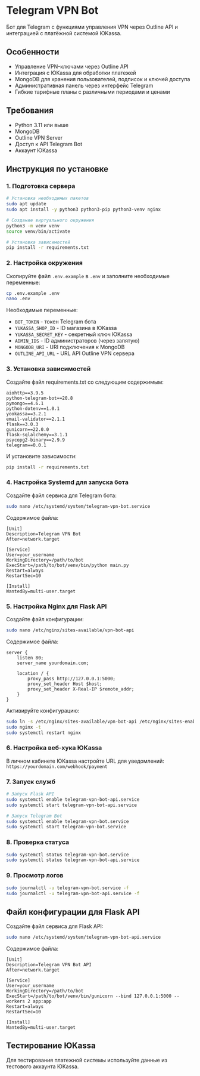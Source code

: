# Telegram VPN Bot

Бот для Telegram с функциями управления VPN через Outline API и интеграцией с платёжной системой ЮKassa.

## Особенности
- Управление VPN-ключами через Outline API
- Интеграция с ЮKassa для обработки платежей
- MongoDB для хранения пользователей, подписок и ключей доступа
- Административная панель через интерфейс Telegram
- Гибкие тарифные планы с различными периодами и ценами

## Требования
- Python 3.11 или выше
- MongoDB
- Outline VPN Server
- Доступ к API Telegram Bot
- Аккаунт ЮKassa

## Инструкция по установке

### 1. Подготовка сервера

```bash
# Установка необходимых пакетов
sudo apt update
sudo apt install -y python3 python3-pip python3-venv nginx

# Создание виртуального окружения
python3 -m venv venv
source venv/bin/activate

# Установка зависимостей
pip install -r requirements.txt
```

### 2. Настройка окружения

Скопируйте файл `.env.example` в `.env` и заполните необходимые переменные:

```bash
cp .env.example .env
nano .env
```

Необходимые переменные:
- `BOT_TOKEN` - токен Telegram бота
- `YUKASSA_SHOP_ID` - ID магазина в ЮKassa
- `YUKASSA_SECRET_KEY` - секретный ключ ЮKassa
- `ADMIN_IDS` - ID администраторов (через запятую)
- `MONGODB_URI` - URI подключения к MongoDB
- `OUTLINE_API_URL` - URL API Outline VPN сервера

### 3. Установка зависимостей

Создайте файл requirements.txt со следующим содержимым:

```
aiohttp==3.9.5
python-telegram-bot==20.8
pymongo==4.6.1
python-dotenv==1.0.1
yookassa==3.2.1
email-validator==2.1.1
flask==3.0.3
gunicorn==22.0.0
flask-sqlalchemy==3.1.1
psycopg2-binary==2.9.9
telegram==0.0.1
```

И установите зависимости:

```bash
pip install -r requirements.txt
```

### 4. Настройка Systemd для запуска бота

Создайте файл сервиса для Telegram бота:

```bash
sudo nano /etc/systemd/system/telegram-vpn-bot.service
```

Содержимое файла:

```
[Unit]
Description=Telegram VPN Bot
After=network.target

[Service]
User=your_username
WorkingDirectory=/path/to/bot
ExecStart=/path/to/bot/venv/bin/python main.py
Restart=always
RestartSec=10

[Install]
WantedBy=multi-user.target
```

### 5. Настройка Nginx для Flask API

Создайте файл конфигурации:

```bash
sudo nano /etc/nginx/sites-available/vpn-bot-api
```

Содержимое файла:

```
server {
    listen 80;
    server_name yourdomain.com;

    location / {
        proxy_pass http://127.0.0.1:5000;
        proxy_set_header Host $host;
        proxy_set_header X-Real-IP $remote_addr;
    }
}
```

Активируйте конфигурацию:

```bash
sudo ln -s /etc/nginx/sites-available/vpn-bot-api /etc/nginx/sites-enabled/
sudo nginx -t
sudo systemctl restart nginx
```

### 6. Настройка веб-хука ЮKassa

В личном кабинете ЮKassa настройте URL для уведомлений:
`https://yourdomain.com/webhook/payment`

### 7. Запуск служб

```bash
# Запуск Flask API
sudo systemctl enable telegram-vpn-bot-api.service
sudo systemctl start telegram-vpn-bot-api.service

# Запуск Telegram Bot
sudo systemctl enable telegram-vpn-bot.service
sudo systemctl start telegram-vpn-bot.service
```

### 8. Проверка статуса

```bash
sudo systemctl status telegram-vpn-bot.service
sudo systemctl status telegram-vpn-bot-api.service
```

### 9. Просмотр логов

```bash
sudo journalctl -u telegram-vpn-bot.service -f
sudo journalctl -u telegram-vpn-bot-api.service -f
```

## Файл конфигурации для Flask API

Создайте файл сервиса для Flask API:

```bash
sudo nano /etc/systemd/system/telegram-vpn-bot-api.service
```

Содержимое файла:

```
[Unit]
Description=Telegram VPN Bot API
After=network.target

[Service]
User=your_username
WorkingDirectory=/path/to/bot
ExecStart=/path/to/bot/venv/bin/gunicorn --bind 127.0.0.1:5000 --workers 2 app:app
Restart=always
RestartSec=10

[Install]
WantedBy=multi-user.target
```

## Тестирование ЮKassa

Для тестирования платежной системы используйте данные из тестового аккаунта ЮKassa.